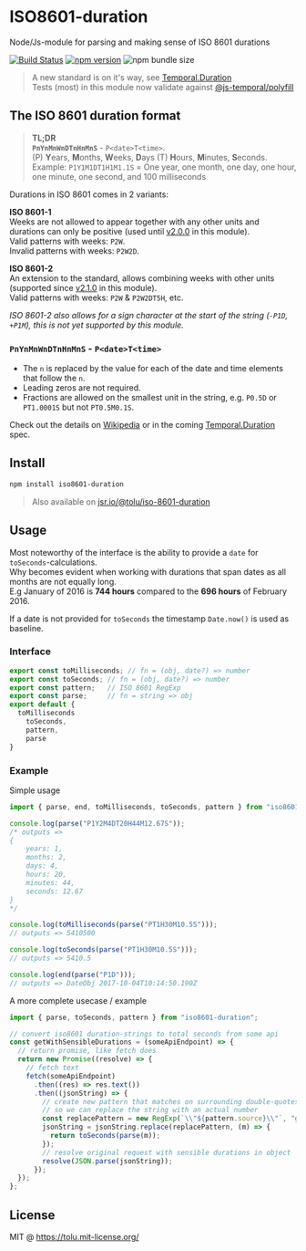 # ISO8601-duration

Node/Js-module for parsing and making sense of ISO 8601 durations

[![Build Status](https://img.shields.io/endpoint.svg?url=https%3A%2F%2Factions-badge.atrox.dev%2Ftolu%2Fiso8601-duration%2Fbadge&style=popout)][gh-action]
[![npm version](https://img.shields.io/npm/v/iso8601-duration.svg)][npm]
![npm bundle size][bundlephobia]

> A new standard is on it's way, see [Temporal.Duration](https://tc39.es/proposal-temporal/docs/duration.html)  
> Tests (most) in this module now validate against [@js-temporal/polyfill](https://www.npmjs.com/package/@js-temporal/polyfill)

## The ISO 8601 duration format

> **TL;DR**  
> **`PnYnMnWnDTnHnMnS`** - `P<date>T<time>`.  
> (P) **Y**ears, **M**onths, **W**eeks, **D**ays (T) **H**ours, **M**inutes, **S**econds.  
> Example: `P1Y1M1DT1H1M1.1S` = One year, one month, one day, one hour, one minute, one second, and 100 milliseconds

Durations in ISO 8601 comes in 2 variants:

**ISO 8601-1**  
Weeks are not allowed to appear together with any other units and durations can only be positive (used until [v2.0.0](https://github.com/tolu/ISO8601-duration/releases/tag/v2.0.0) in this module).  
Valid patterns with weeks: `P2W`.  
Invalid patterns with weeks: `P2W2D`.

**ISO 8601-2**  
An extension to the standard, allows combining weeks with other units (supported since [v2.1.0](https://github.com/tolu/ISO8601-duration/releases/tag/v2.1.0) in this module).  
Valid patterns with weeks: `P2W` & `P2W2DT5H`, etc.

_ISO 8601-2 also allows for a sign character at the start of the string (`-P1D`, `+P1M`), this is not yet supported by this module._

### **`PnYnMnWnDTnHnMnS`** - `P<date>T<time>`

- The `n` is replaced by the value for each of the date and time elements that follow the `n`.
- Leading zeros are not required.
- Fractions are allowed on the smallest unit in the string, e.g. `P0.5D` or `PT1.0001S` but not `PT0.5M0.1S`.

Check out the details on [Wikipedia](https://en.wikipedia.org/wiki/ISO_8601#Durations) or in the coming [Temporal.Duration](https://tc39.es/proposal-temporal/docs/duration.html) spec.

## Install

```sh
npm install iso8601-duration
```

> Also available on [jsr.io/@tolu/iso-8601-duration](https://jsr.io/@tolu/iso8601-duration)

## Usage

Most noteworthy of the interface is the ability to provide a `date` for `toSeconds`-calculations.  
Why becomes evident when working with durations that span dates as all months are not equally long.  
E.g January of 2016 is **744 hours** compared to the **696 hours** of February 2016.

If a date is not provided for `toSeconds` the timestamp `Date.now()` is used as baseline.

### Interface

```js
export const toMilliseconds; // fn = (obj, date?) => number
export const toSeconds; // fn = (obj, date?) => number
export const pattern;   // ISO 8601 RegExp
export const parse;     // fn = string => obj
export default {
  toMilliseconds
	toSeconds,
	pattern,
	parse
}
```

### Example

Simple usage

```js
import { parse, end, toMilliseconds, toSeconds, pattern } from "iso8601-duration";

console.log(parse("P1Y2M4DT20H44M12.67S"));
/* outputs =>
{
	years: 1,
	months: 2,
	days: 4,
	hours: 20,
	minutes: 44,
	seconds: 12.67
}
*/

console.log(toMilliseconds(parse("PT1H30M10.5S")));
// outputs => 5410500

console.log(toSeconds(parse("PT1H30M10.5S")));
// outputs => 5410.5

console.log(end(parse("P1D")));
// outputs => DateObj 2017-10-04T10:14:50.190Z
```

A more complete usecase / example

```js
import { parse, toSeconds, pattern } from "iso8601-duration";

// convert iso8601 duration-strings to total seconds from some api
const getWithSensibleDurations = (someApiEndpoint) => {
  // return promise, like fetch does
  return new Promise((resolve) => {
    // fetch text
    fetch(someApiEndpoint)
      .then((res) => res.text())
      .then((jsonString) => {
        // create new pattern that matches on surrounding double-quotes
        // so we can replace the string with an actual number
        const replacePattern = new RegExp(`\\"${pattern.source}\\"`, "g");
        jsonString = jsonString.replace(replacePattern, (m) => {
          return toSeconds(parse(m));
        });
        // resolve original request with sensible durations in object
        resolve(JSON.parse(jsonString));
      });
  });
};
```

## License

MIT @ https://tolu.mit-license.org/

[gh-action]: https://actions-badge.atrox.dev/tolu/iso8601-duration/goto
[npm]: https://www.npmjs.com/package/iso8601-duration "npm package"
[bundlephobia]: https://img.shields.io/bundlephobia/minzip/iso8601-duration
